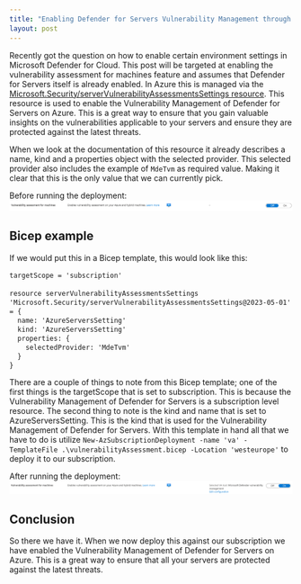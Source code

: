 ```yaml
---
title: "Enabling Defender for Servers Vulnerability Management through Infrastructure as Code"
layout: post
---
```

Recently got the question on how to enable certain environment settings in Microsoft Defender for Cloud. This post will be targeted at enabling the vulnerability assessment for machines feature and assumes that Defender for Servers itself is already enabled. In Azure this is managed via the [Microsoft.Security/serverVulnerabilityAssessmentsSettings resource](https://learn.microsoft.com/en-us/azure/templates/microsoft.security/servervulnerabilityassessmentssettings?pivots=deployment-language-bicep). This resource is used to enable the Vulnerability Management of Defender for Servers on Azure. This is a great way to ensure that you gain valuable insights on the vulnerabilities applicable to your servers and ensure they are protected against the latest threats.

When we look at the documentation of this resource it already describes a name, kind and a properties object with the selected provider. This selected provider also includes the example of `MdeTvm` as required value. Making it clear that this is the only value that we can currently pick.

Before running the deployment:
![Before running the deployment](/assets/images/vulnerability-assessment-pre.png)

## Bicep example

If we would put this in a Bicep template, this would look like this:

```bicep
targetScope = 'subscription'

resource serverVulnerabilityAssessmentsSettings 'Microsoft.Security/serverVulnerabilityAssessmentsSettings@2023-05-01' = {
  name: 'AzureServersSetting'
  kind: 'AzureServersSetting'
  properties: {
    selectedProvider: 'MdeTvm'
  }
}
```

There are a couple of things to note from this Bicep template; one of the first things is the targetScope that is set to subscription. This is because the Vulnerability Management of Defender for Servers is a subscription level resource. The second thing to note is the kind and name that is set to AzureServersSetting. This is the kind that is used for the Vulnerability Management of Defender for Servers. With this template in hand all that we have to do is utilize `New-AzSubscriptionDeployment -name 'va' -TemplateFile .\vulnerabilityAssessment.bicep -Location 'westeurope'` to deploy it to our subscription.

After running the deployment:
![After running the deployment](/assets/images/vulnerability-assessment-post.png)

## Conclusion

So there we have it. When we now deploy this against our subscription we have enabled the Vulnerability Management of Defender for Servers on Azure. This is a great way to ensure that all your servers are protected against the latest threats.
